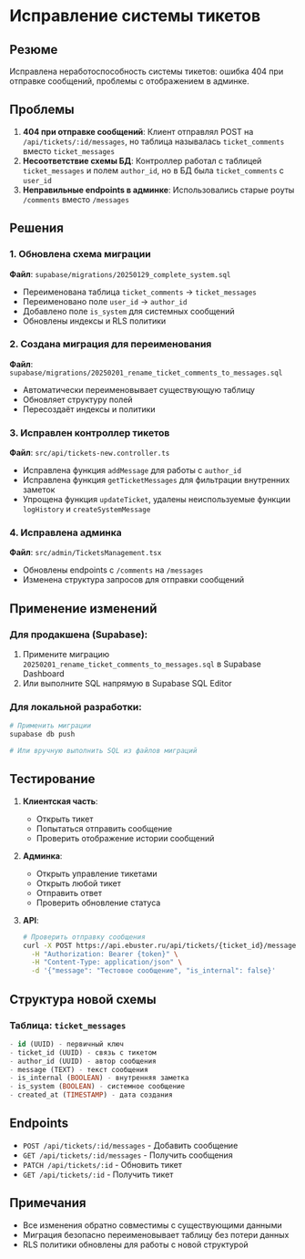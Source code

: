 # Исправление системы тикетов

## Резюме
Исправлена неработоспособность системы тикетов: ошибка 404 при отправке сообщений, проблемы с отображением в админке.

## Проблемы
1. **404 при отправке сообщений**: Клиент отправлял POST на `/api/tickets/:id/messages`, но таблица называлась `ticket_comments` вместо `ticket_messages`
2. **Несоответствие схемы БД**: Контроллер работал с таблицей `ticket_messages` и полем `author_id`, но в БД была `ticket_comments` с `user_id`
3. **Неправильные endpoints в админке**: Использовались старые роуты `/comments` вместо `/messages`

## Решения

### 1. Обновлена схема миграции
**Файл**: `supabase/migrations/20250129_complete_system.sql`
- Переименована таблица `ticket_comments` → `ticket_messages`
- Переименовано поле `user_id` → `author_id`
- Добавлено поле `is_system` для системных сообщений
- Обновлены индексы и RLS политики

### 2. Создана миграция для переименования
**Файл**: `supabase/migrations/20250201_rename_ticket_comments_to_messages.sql`
- Автоматически переименовывает существующую таблицу
- Обновляет структуру полей
- Пересоздаёт индексы и политики

### 3. Исправлен контроллер тикетов
**Файл**: `src/api/tickets-new.controller.ts`
- Исправлена функция `addMessage` для работы с `author_id`
- Исправлена функция `getTicketMessages` для фильтрации внутренних заметок
- Упрощена функция `updateTicket`, удалены неиспользуемые функции `logHistory` и `createSystemMessage`

### 4. Исправлена админка
**Файл**: `src/admin/TicketsManagement.tsx`
- Обновлены endpoints с `/comments` на `/messages`
- Изменена структура запросов для отправки сообщений

## Применение изменений

### Для продакшена (Supabase):
1. Примените миграцию `20250201_rename_ticket_comments_to_messages.sql` в Supabase Dashboard
2. Или выполните SQL напрямую в Supabase SQL Editor

### Для локальной разработки:
```bash
# Применить миграции
supabase db push

# Или вручную выполнить SQL из файлов миграций
```

## Тестирование

1. **Клиентская часть**:
   - Открыть тикет
   - Попытаться отправить сообщение
   - Проверить отображение истории сообщений

2. **Админка**:
   - Открыть управление тикетами
   - Открыть любой тикет
   - Отправить ответ
   - Проверить обновление статуса

3. **API**:
   ```bash
   # Проверить отправку сообщения
   curl -X POST https://api.ebuster.ru/api/tickets/{ticket_id}/messages \
     -H "Authorization: Bearer {token}" \
     -H "Content-Type: application/json" \
     -d '{"message": "Тестовое сообщение", "is_internal": false}'
   ```

## Структура новой схемы

### Таблица: `ticket_messages`
```sql
- id (UUID) - первичный ключ
- ticket_id (UUID) - связь с тикетом
- author_id (UUID) - автор сообщения
- message (TEXT) - текст сообщения
- is_internal (BOOLEAN) - внутренняя заметка
- is_system (BOOLEAN) - системное сообщение
- created_at (TIMESTAMP) - дата создания
```

## Endpoints

- `POST /api/tickets/:id/messages` - Добавить сообщение
- `GET /api/tickets/:id/messages` - Получить сообщения
- `PATCH /api/tickets/:id` - Обновить тикет
- `GET /api/tickets/:id` - Получить тикет

## Примечания
- Все изменения обратно совместимы с существующими данными
- Миграция безопасно переименовывает таблицу без потери данных
- RLS политики обновлены для работы с новой структурой

